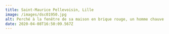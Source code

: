 ```yaml
---
title: Saint-Maurice Pellevoisin, Lille
image: /images/dsc01950.jpg
alt: Perché à la fenêtre de sa maison en brique rouge, un homme chauve sourit.
date: 2020-04-08T16:50:09.567Z
---
```

